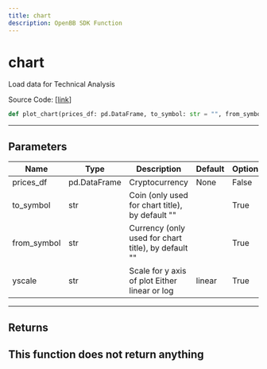 ```yaml
---
title: chart
description: OpenBB SDK Function
---
```


# chart

Load data for Technical Analysis

Source Code: [[link](https://github.com/OpenBB-finance/OpenBBTerminal/tree/main/openbb_terminal/cryptocurrency/cryptocurrency_helpers.py#L858)]
```python
def plot_chart(prices_df: pd.DataFrame, to_symbol: str = "", from_symbol: str = "", source: str = "", exchange: str = "", interval: str = "", external_axes: Optional[list[matplotlib.axes._axes.Axes]] = None, yscale: str = "linear") -> None
```
---
## Parameters
| Name | Type | Description | Default | Optional |
| ---- | ---- | ----------- | ------- | -------- |
| prices_df | pd.DataFrame | Cryptocurrency | None | False |
| to_symbol | str | Coin (only used for chart title), by default "" |  | True |
| from_symbol | str | Currency (only used for chart title), by default "" |  | True |
| yscale | str | Scale for y axis of plot Either linear or log | linear | True |

---
## Returns
This function does not return anything
---
